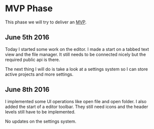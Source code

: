 # MVP Phase
This phase we will try to deliver an [MVP](../02-minimum-viable-product.md).

## June 5th 2016
Today I started some work on the editor. I made a start on a tabbed
text view and the file manager. It still needs to be connected nicely
but the required public api is there.

The next thing I will do is take a look at a settings system so I can
store active projects and more settings.

## June 8th 2016
I implemented some UI operations like open file and open folder.
I also added the start of a editor toolbar. They still need icons and
the header levels still have to be implemented.

No updates on the settings system.

